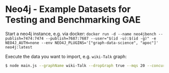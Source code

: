 # Neo4j - Example Datasets for Testing and Benchmarking GAE

Start a neo4j instance, e.g. via docker: 
`docker run -d --name neo4jbench --publish=7474:7474 --publish=7687:7687 --user="$(id -u):$(id -g)" -e NEO4J_AUTH=none --env NEO4J_PLUGINS='["graph-data-science", "apoc"]' neo4j:latest`

Execute the data you want to import, e.g. `wiki-Talk` graph:
```bash
$ node main.js --graphName wiki-Talk --dropGraph true --mqs 20 --concurrent 10
```

